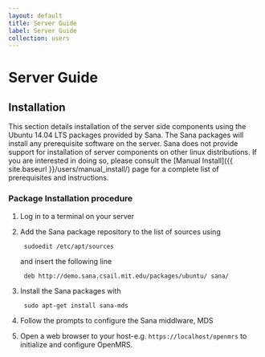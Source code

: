 ```yaml
---
layout: default
title: Server Guide
label: Server Guide
collection: users
---
```

# Server Guide

## Installation
This section details installation of the server side components using 
the Ubuntu 14.04 LTS packages provided by Sana. The Sana packages will 
install any prerequisite software on the server. Sana does not provide
support for installation of server components on other linux
distributions. If you are interested in doing so, please consult the 
[Manual Install]({{ site.baseurl }}/users/manual_install/) page for a 
complete list of prerequisites and instructions.

### Package Installation procedure

1. Log in to a terminal on your server
2. Add the Sana package repository to the list of sources using

        sudoedit /etc/apt/sources

    and insert the following line

        deb http://demo.sana.csail.mit.edu/packages/ubuntu/ sana/

3. Install the Sana packages with

        sudo apt-get install sana-mds

3. Follow the prompts to configure the Sana middlware, MDS
4. Open a web browser to your host-e.g. ```https://localhost/openmrs```
to initialize and configure OpenMRS.
 
